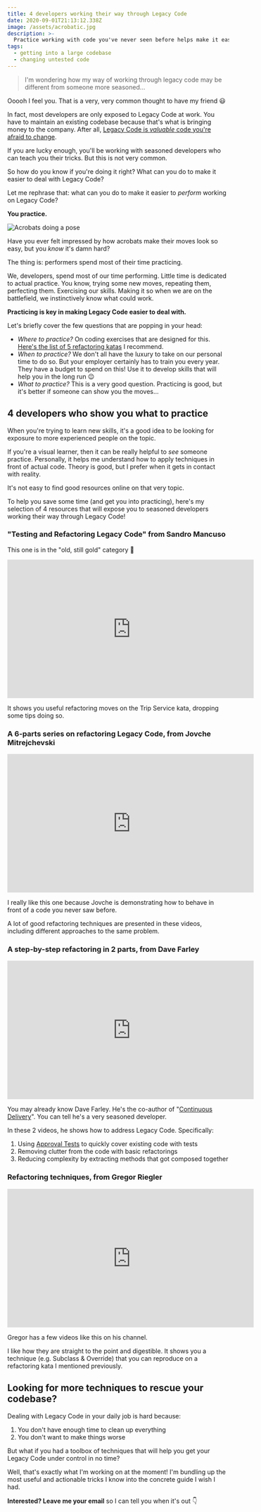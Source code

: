 ```yaml
---
title: 4 developers working their way through Legacy Code
date: 2020-09-01T21:13:12.338Z
image: /assets/acrobatic.jpg
description: >-
  Practice working with code you've never seen before helps make it easier. Here's my selection of videos that will expose you to seasoned developers doing that!
tags:
  - getting into a large codebase
  - changing untested code
---
```


> I'm wondering how my way of working through legacy code may be different from someone more seasoned…

Ooooh I feel you. That is a very, very common thought to have my friend 😃

In fact, most developers are only exposed to Legacy Code at work. You have to maintain an existing codebase because that's what is bringing money to the company. After all, [Legacy Code is _valuable_ code you're afraid to change](https://understandlegacycode.com/blog/what-is-legacy-code-is-it-code-without-tests#code-youre-not-comfortable-changing).

If you are lucky enough, you'll be working with seasoned developers who can teach you their tricks. But this is not very common.

So how do you know if you're doing it right? What can you do to make it easier to deal with Legacy Code?

Let me rephrase that: what can you do to make it easier to _perform_ working on Legacy Code?

**You practice.**

![Acrobats doing a pose](/assets/acrobatic.jpg)

Have you ever felt impressed by how acrobats make their moves look so easy, but you _know_ it's damn hard?

The thing is: performers spend most of their time practicing.

We, developers, spend most of our time performing. Little time is dedicated to actual practice. You know, trying some new moves, repeating them, perfecting them. Exercising our skills. Making it so when we are on the battlefield, we instinctively know what could work.

**Practicing is key in making Legacy Code easier to deal with.**

Let's briefly cover the few questions that are popping in your head:

- _Where to practice?_ On coding exercises that are designed for this. [Here's the list of 5 refactoring katas](https://understandlegacycode.com/blog/5-coding-exercises-to-practice-refactoring-legacy-code) I recommend.
- _When to practice?_ We don't all have the luxury to take on our personal time to do so. But your employer certainly has to train you every year. They have a budget to spend on this! Use it to develop skills that will help you in the long run 😉
- _What to practice?_ This is a very good question. Practicing is good, but it's better if someone can show you the moves…

## 4 developers who show you what to practice

When you're trying to learn new skills, it's a good idea to be looking for exposure to more experienced people on the topic.

If you're a visual learner, then it can be really helpful to _see_ someone practice. Personally, it helps me understand how to apply techniques in front of actual code. Theory is good, but I prefer when it gets in contact with reality.

It's not easy to find good resources online on that very topic.

To help you save some time (and get you into practicing), here's my selection of 4 resources that will expose you to seasoned developers working their way through Legacy Code!

### "Testing and Refactoring Legacy Code" from Sandro Mancuso

This one is in the "old, still gold" category 🏅

<iframe width="560" height="315" src="https://www.youtube-nocookie.com/embed/_NnElPO5BU0" frameborder="0" allow="accelerometer; autoplay; encrypted-media; gyroscope; picture-in-picture" allowfullscreen></iframe>

It shows you useful refactoring moves on the Trip Service kata, dropping some tips doing so.

### A 6-parts series on refactoring Legacy Code, from Jovche Mitrejchevski

<iframe width="560" height="315" src="https://www.youtube-nocookie.com/embed/1ap11RbVGik" frameborder="0" allow="accelerometer; autoplay; encrypted-media; gyroscope; picture-in-picture" allowfullscreen></iframe>

I really like this one because Jovche is demonstrating how to behave in front of a code you never saw before.

A lot of good refactoring techniques are presented in these videos, including different approaches to the same problem.

### A step-by-step refactoring in 2 parts, from Dave Farley

<iframe width="560" height="315" src="https://www.youtube-nocookie.com/embed/p-oWHEfXEVs" frameborder="0" allow="accelerometer; autoplay; encrypted-media; gyroscope; picture-in-picture" allowfullscreen></iframe>

You may already know Dave Farley. He's the co-author of "[Continuous Delivery](https://martinfowler.com/books/continuousDelivery.html)". You can tell he's a very seasoned developer.

In these 2 videos, he shows how to address Legacy Code. Specifically:

1. Using [Approval Tests](../../approval-tests) to quickly cover existing code with tests
2. Removing clutter from the code with basic refactorings
3. Reducing complexity by extracting methods that got composed together

### Refactoring techniques, from Gregor Riegler

<iframe width="560" height="315" src="https://www.youtube-nocookie.com/embed/yqzYLm27cGw" frameborder="0" allow="accelerometer; autoplay; encrypted-media; gyroscope; picture-in-picture" allowfullscreen></iframe>

Gregor has a few videos like this on his channel.

I like how they are straight to the point and digestible. It shows you a technique (e.g. Subclass & Override) that you can reproduce on a refactoring kata I mentioned previously.

## Looking for more techniques to rescue your codebase?

Dealing with Legacy Code in your daily job is hard because:

1. You don't have enough time to clean up everything
2. You don't want to make things worse

But what if you had a toolbox of techniques that will help you get your Legacy Code under control in no time?

Well, that's exactly what I'm working on at the moment! I'm bundling up the most useful and actionable tricks I know into the concrete guide I wish I had.

**Interested? Leave me your email** so I can tell you when it's out 👇
